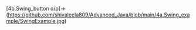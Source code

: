 [4b.Swing_button o/p]->(https://github.com/shivaleela809/Advanced_Java/blob/main/4a.Swing_example/SwingExample.jpg)
